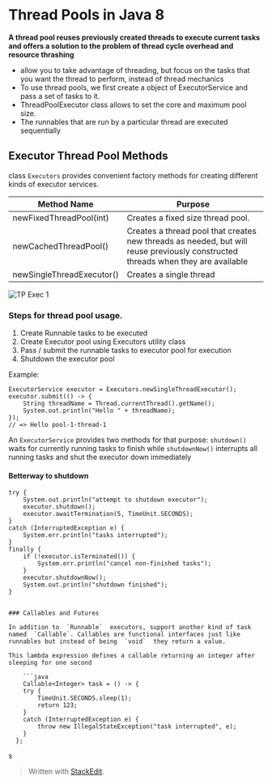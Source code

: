 # Thread Pools in Java 8

**A thread pool reuses previously created threads to execute current tasks and offers a solution to the problem of thread cycle overhead and resource thrashing**

* allow you to take advantage of threading, but focus on the tasks that you want the thread to perform, instead of thread mechanics
* To use thread pools, we first create a object of ExecutorService and pass a set of tasks to it. 
* ThreadPoolExecutor class allows to set the core and maximum pool size.
* The runnables that are run by a particular thread are executed sequentially

## Executor Thread Pool Methods
class `Executors` provides convenient factory methods for creating different kinds of executor services.

| Method Name | Purpose | 
|--|--|
| newFixedThreadPool(int)	| Creates a fixed size thread pool.	|	
| newCachedThreadPool() | Creates a thread pool that creates new                                   threads as needed, but will reuse previously                                   constructed threads when they are available|
| newSingleThreadExecutor() | Creates a single thread | 

![TP Exec 1](http://cdncontribute.geeksforgeeks.org/wp-content/uploads/tprun1.jpg)

### Steps for thread pool usage.
1. Create Runnable tasks to be executed
2. Create Executor pool using Executors utility class
3. Pass / submit the runnable tasks to executor pool for execution
4. Shutdown the executor pool

Example:
    
    ExecutorService executor = Executors.newSingleThreadExecutor();
    executor.submit(() -> {
	    String threadName = Thread.currentThread().getName();
	    System.out.println("Hello " + threadName);
    });
    // => Hello pool-1-thread-1
    

An `ExecutorService` provides two methods for that purpose: `shutdown()` waits for currently running tasks to finish while `shutdownNow()` interrupts all running tasks and shut the executor down immediately

#### Betterway to shutdown

    try {
	    System.out.println("attempt to shutdown executor");
	    executor.shutdown();
	    executor.awaitTermination(5, TimeUnit.SECONDS);
    }
    catch (InterruptedException e) {
	    System.err.println("tasks interrupted");
    }
    finally {
	    if (!executor.isTerminated()) {
	        System.err.println("cancel non-finished tasks");
	    }
	    executor.shutdownNow();
	    System.out.println("shutdown finished");
    }
```

### Callables and Futures

In addition to  `Runnable`  executors, support another kind of task    named  `Callable`. Callables are functional interfaces just like    runnables but instead of being  `void`  they return a value.

This lambda expression defines a callable returning an integer after    sleeping for one second

    ```java
    Callable<Integer> task = () -> {
    try {
        TimeUnit.SECONDS.sleep(1);
        return 123;
    }
    catch (InterruptedException e) {
        throw new IllegalStateException("task interrupted", e);
    }
  };
```

s

> Written with [StackEdit](https://stackedit.io/).
<!--stackedit_data:
eyJoaXN0b3J5IjpbLTU2NTQ0NDAwLC01MTM2MTMyNzQsNzE5MD
I2MzE5LC0xNTgyMDI1ODU1LC0xNTAwOTIyOTA1LC00Nzk3MzEw
NSwtMTM5OTA5MTYwNiw0OTgxNDE3MjJdfQ==
-->